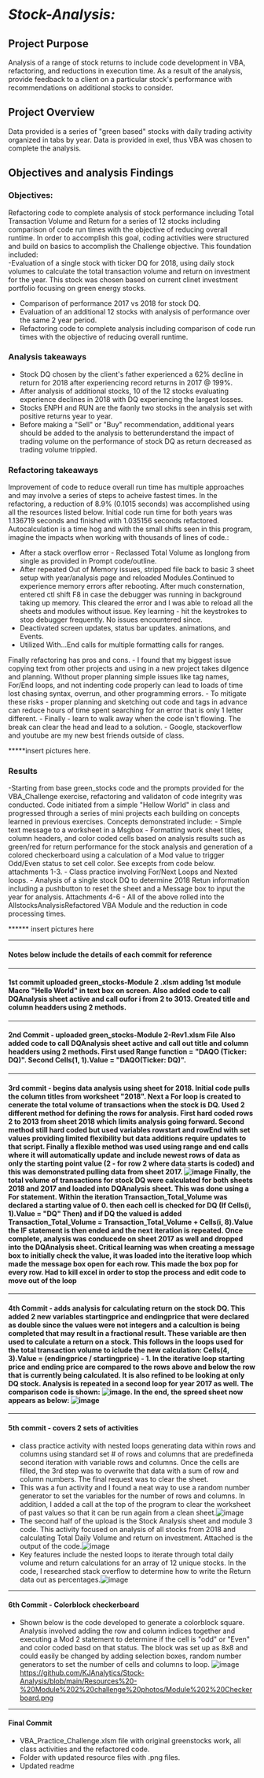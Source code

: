 #  ***Stock-Analysis:***

##  Project Purpose 
Analysis of a range of stock returns to include code development in VBA, refactoring, and reductions in execution time.  As a result of the analysis, provide feedback to a client on a particular stock's performance with recommendations on additional stocks to consider.

##  Project Overview 
Data provided is a series of "green based" stocks with daily trading activity organized in tabs by year. Data is provided in exel, thus VBA was chosen to complete the analysis.
## Objectives and analysis Findings 
### Objectives:            

Refactoring code to complete analysis of stock performance including Total Transaction Volume and Return for a series of 12 stocks including comparison of code run times with the objective of reducing overall runtime. In order to accomplish this goal, coding activities were structured and build on basics to accomplish the Challenge objective.  This foundation included:           
-Evaluation of a single stock with ticker DQ for 2018, using daily stock volumes to calculate the total transaction volume and return on investment for the year.  This stock was chosen based on current clinet investment portfolio focusing on green energy stocks.
-  Comparison of performance 2017 vs 2018 for stock DQ.
-  Evaluation of an additional 12 stocks with analysis of performance over the same 2 year period.
-  Refactoring code to complete analysis including comparison of code run times with the objective of reducing overall runtime.


 ### Analysis takeaways  
-  Stock DQ chosen by the client's father experienced a 62% decline in return for 2018 after experiencing record returns in 2017 @ 199%.
-  After analysis of additional stocks, 10 of the 12 stocks evaluating experience declines in 2018 with DQ experiencing the largest losses.
-  Stocks ENPH and RUN are the faonly two stocks in the analysis set with positive returns year to year.  
-  Before making a "Sell" or "Buy" recommendation, additional years should be added to the analysis to betterunderstand the impact of trading volume on the performance of stock DQ as return decreased as trading volume trippled.



 ### Refactoring takeaways
 
Improvement of code to reduce overall run time has multiple approaches and may involve a series of steps to acheive fastest times.  In the refactoring, a reduction of 8.9% (0.1015 seconds) was accomplished using all the resources listed below.  Initial code run time for both years was 1.136719 seconds and finished with 1.035156 seconds refactored. Autocalculation is a time hog and with the small shifts seen in this program, imagine the impacts when working with thousands of lines of code.:
- After a stack overflow error - Reclassed Total Volume as longlong from single as provided in Prompt code/outline.
- After repeated Out of Memory issues, stripped file back to basic 3 sheet setup with year/analysis page and reloaded Modules.Continued to experience memory errors after rebooting.  After much consternation, entered ctl shift F8  in case the debugger was running in background taking up memory.  This cleared the error and I was able to reload all the sheets and modules without issue.  Key learning - hit the keystrokes to stop debugger frequently.  No issues encountered since.
- Deactivated screen updates, status bar updates. animations, and Events.
-  Utilized With...End calls for multiple formatting calls for ranges.

Finally refactoring has pros and cons.
                        -  I found that my biggest issue copying text from other projects and using in a new project takes dilgence and planning.  Without proper planning simple issues like tag names, For/End loops, and not indenting code properly can lead to loads of time lost chasing syntax, overrun, and other programming errors.
                        -  To mitigate these risks - proper planning and sketching out code and tags in advance can reduce hours of time spent searching for an error that is only 1 letter different.
                        -  Finally - learn to walk away when the code isn't flowing.  The break can clear the head and lead to a solution.
                        -  Google, stackoverflow and youtube are my new best friends outside of class.
                        
*****insert pictures here.

### Results

-Starting from base green_stocks code and the prompts provided for the VBA_Challenge exercise, refactoring and validaton of code integrity was conducted.  Code initiated from a simple "Hellow World" in class and progressed through a series of mini projects each building on concepts learned in previous exercises. Concepts demonstrated include:
            - Simple text message to a worksheet in a Msgbox
            - Formatting work sheet titles, column headers, and color coded cells based on analysis results such as green/red for return performance for the stock analysis and generation of a colored checkerboard using a calculation of a Mod value to trigger Odd/Even status to set cell color.  See excepts from code below. attachments 1-3.
            - Class practice involving For/Next Loops and Nexted loops.
            -  Analysis of a single stock DQ to determine 2018 Retun information including a pushbutton to reset the sheet and a Message box to input the year for analysis.  Attachments 4-6
            -  All of the above rolled into the AllstocksAnalysisRefactored VBA Module and the reduction in code processing times.
           

****** insert pictures here
            
            
_______________________________________________________________________________________________________________________________________________________________________            
#### Notes below include the details of each commit for reference
__________________________________________
####  1st commit uploaded green_stocks-Module 2 .xlsm adding 1st module Macro "Hello World" in text box on screen.  Also added code to call DQAnalysis sheet active and call oufor i from 2 to 3013.  Created title and column headders using 2 methods. 
__________________________________________
#### 2nd Commit - uploaded green_stocks-Module 2-Rev1.xlsm File Also added code to call DQAnalysis sheet active and call out title and column headders using 2 methods.  First used Range function = "DAQO (Ticker: DQ)".  Second Cells(1, 1).Value = "DAQO(Ticker: DQ)". 
__________________________________________
#### 3rd commit - begins data analysis using sheet for 2018.  Initial code pulls the column titles from worksheet "2018".  Next a For loop is created to cenerate the total volume of transactions when the stock is DQ.  Used 2 different method for defining the rows for analysis.  First hard coded rows 2 to 2013 from sheet 2018 which limits analysis going forward.  Second method still hard coded but used variables rowstart and rowEnd with set values providing limited flexibility but data additions require updates to that script.  Finally a flexible method was used using range and end calls where it will automatically update and include newest rows of data as only the starting point value (2 - for row 2 where data starts is coded) and this was demonstrated pulling data from sheet 2017. ![image](https://user-images.githubusercontent.com/106294465/172052102-27aeeac1-1f9e-4362-863b-3a8e4d80e5b6.png) Finally, the total volume of transactions for stock DQ were calculated for both sheets 2018 and 2017 and loaded into DQAnalysis sheet.  This was done using a For statement. Within the iteration Transaction_Total_Volume was declared a starting value of 0.  then each cell is checked for DQ (If Cells(i, 1).Value = "DQ" Then)  and if DQ the valued is added Transaction_Total_Volume = Transaction_Total_Volume + Cells(i, 8).Value the IF statement is then ended and the next iteration is repeated.  Once complete, analysis was conducede on sheet 2017 as well and dropped into the DQAnalysis sheet.  Critical learning  was when creating a message box to initially check the value, it was loaded into the iterative loop which made the message box open for each row.  This made the box     pop for every row.  Had to kill excel in order to stop the process and edit code to move out of the loop
__________________________________________
#### 4th Commit - adds analysis for calculating return on the stock DQ.  This added 2 new variables startingprice and endingprice that were declared as double since the values were not integers and a calcultion is being completed that may result in a fractional result.  These variable are then used to calculate a return on a stock.  This follows in the loops used for the  total transaction volume to iclude the new calculation:  Cells(4, 3).Value = (endingprice / startingprice) - 1.  In the iterative loop starting price  and ending price are compared to the rows above and below the row that is currently being calculated. It is also refined to be looking at only DQ stock.  Analysis is repeated in a second loop for year 2017 as well. The comparison code is shown: ![image](https://user-images.githubusercontent.com/106294465/172054975-f6f118c1-47a9-4cfa-8a11-f38728ba10e3.png).  In the end, the spreed sheet now appears as below: ![image](https://user-images.githubusercontent.com/106294465/172055351-4cdf9e94-3429-467e-997d-9a246322e1ed.png)
__________________________________________
#### 5th commit - covers 2 sets of activities
- class practice activity with nested loops generating data within rows and columns using standard set # of rows and columns that are predefineda second iteration with variable rows and columns. Once the cells are filled, the 3rd step was to overwrite that data with a sum of row and column numbers.  The final request was to clear the sheet.
- This was a fun activity and I found a neat way to use a random number generator to set the variables for the number of rows and columns.  In addition, I added a call at the top of the program to clear the worksheet of past values so that it can be run again from a clean sheet.![image](https://user-images.githubusercontent.com/106294465/172086375-d1210b38-9f37-4001-a401-25d809444042.png)
- The second half of the upload is the Stock Analysis sheet and module 3 code.  This activity focused on analysis of all stocks from 2018 and calculating Total Daily Volume and return on investment. Attached is the output of the code.![image](https://user-images.githubusercontent.com/106294465/172086966-403e0a18-1342-4b24-a04f-bbc53674082b.png)
- Key features include the nested loops to iterate through total daily volume and return calculations for an array of 12 unique stocks.  In the code, I researched stack overflow to determine how to write the Return data out as percentages.![image](https://user-images.githubusercontent.com/106294465/172088146-2714e308-ff4c-495e-8ce4-c86a19b33554.png)
__________________________________________
#### 6th Commit - Colorblock checkerboard
-  Shown below is the code developed to generate a colorblock square.  Analysis involved adding the row and column indices together and executing a Mod 2 statement to determine if the cell is "odd" or "Even" and color coded basd on that status.  The block was set up as 8x8 and could easily be changed by adding selection boxes, random number generators to set the number of cells and columns to loop.
![image](https://user-images.githubusercontent.com/106294465/174937986-e3e127d6-9746-4185-97e2-99cae6514db5.png)
https://github.com/KJAnalytics/Stock-Analysis/blob/main/Resources%20-%20Module%202%20challenge%20photos/Module%202%20Checkerboard.png

__________________________________________
#### Final Commit
- VBA_Practice_Challenge.xlsm file with original greenstocks work, all class activities and the refactored code.
- Folder with updated resource files with .png files.
- Updated readme

            
